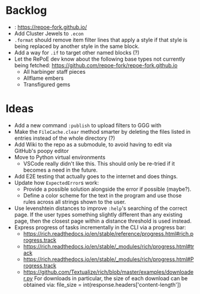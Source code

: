 # Backlog
* : https://repoe-fork.github.io/
* Add Cluster Jewels to `.econ`
* `.format` should remove item filter lines that apply a style if that style is being replaced by another style in the same block. 
* Add a way for `.if` to target other named blocks (?)
* Let the RePoE dev know about the following base types not currently being fetched:
    https://github.com/repoe-fork/repoe-fork.github.io
    - All harbinger staff pieces
    - Allflame embers
    - Transfigured gems

# Ideas
* Add a new command `:publish` to upload filters to GGG with
* Make the `FileCache.clear` method smarter by deleting the files listed in entries instead of the whole directory (?)
* Add Wiki to the repo as a submodule, to avoid having to edit via GitHub's poopy editor
* Move to Python virtual environments
    - VSCode really didn't like this. This should only be re-tried if it becomes a need in the future.
* Add E2E testing that actually goes to the internet and does things.
* Update how `ExpectedError`s work:
    - Provide a possible solution alongside the error if possible (maybe?).
    - Define a color scheme for the text in the program and use those rules across all strings shown to the user.
* Use levenshtein distances to improve `:help`'s searching of the correct page.
    If the user types something slightly different than any existing page, then the closest page within a distance threshold is used instead.
* Express progress of tasks incrementally in the CLI via a progress bar:
    - https://rich.readthedocs.io/en/stable/reference/progress.html#rich.progress.track
    - https://rich.readthedocs.io/en/stable/_modules/rich/progress.html#track
    - https://rich.readthedocs.io/en/stable/_modules/rich/progress.html#Progress.track
    - https://github.com/Textualize/rich/blob/master/examples/downloader.py
    For downloads in particular, the size of each download can be obtained via:
        file_size = int(response.headers['content-length'])